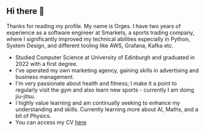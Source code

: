 ## Hi there 👋

Thanks for reading my profile. My name is Orges. I have two years of experience as a software engineer at Smarkets, a sports trading company, where I significantly improved my technical abilities especially in Python, System Design, and different tooling like AWS, Grafana, Kafka etc. 

- Studied Computer Science at University of Edinburgh and graduated in 2022 with a first degree.
- I've operated my own marketing agency, gaining skills in advertising and business management.
- I'm very passionate about health and fitness; I make it a point to regularly visit the gym and also learn new sports - currently I am doing jiu-jitsu. 
- I highly value learning and am continually seeking to enhance my understanding and skills. Currently learning more about AI, Maths, and a bit of Physics.
- You can access my CV [here](https://gist.github.com/orgesskura/10ad782d98e034605c322a2ff6375599)



<!--
**orgesskura/orgesskura** is a ✨ _special_ ✨ repository because its `README.md` (this file) appears on your GitHub profile.

Here are some ideas to get you started:

- 🔭 I’m currently working on ...
- 🌱 I’m currently learning ...
- 👯 I’m looking to collaborate on ...
- 🤔 I’m looking for help with ...
- 💬 Ask me about ...
- 📫 How to reach me: ...
- 😄 Pronouns: ...
- ⚡ Fun fact: ...
-->
